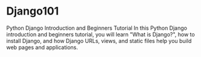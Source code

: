 # Django101
Python Django Introduction and Beginners Tutorial
In this Python Django introduction and beginners tutorial, you will learn "What is Django?", how to install Django, and how Django URLs, views, and static files help you build web pages and applications.
